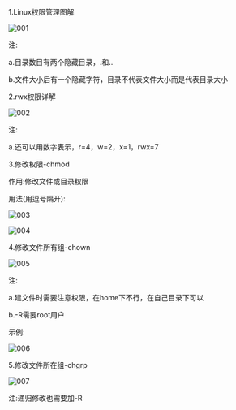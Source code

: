 1.Linux权限管理图解

![001](D:\Linux_Notes\Linux组管理和权限管理\权限管理\001.png)

注:

a.目录数目有两个隐藏目录，.和..

b.文件大小后有一个隐藏字符，目录不代表文件大小而是代表目录大小

2.rwx权限详解

![002](D:\Linux_Notes\Linux组管理和权限管理\权限管理\002.png)

注:

a.还可以用数字表示，r=4，w=2，x=1，rwx=7

3.修改权限-chmod

作用:修改文件或目录权限

用法(用逗号隔开):

![003](D:\Linux_Notes\Linux组管理和权限管理\权限管理\003.png)

![004](D:\Linux_Notes\Linux组管理和权限管理\权限管理\004.png)

4.修改文件所有组-chown

![005](D:\Linux_Notes\Linux组管理和权限管理\权限管理\005.png)

注:

a.建文件时需要注意权限，在home下不行，在自己目录下可以

b.-R需要root用户

示例:

![006](D:\Linux_Notes\Linux组管理和权限管理\权限管理\006.png)

5.修改文件所在组-chgrp

![007](D:\Linux_Notes\Linux组管理和权限管理\权限管理\007.png)

注:递归修改也需要加-R